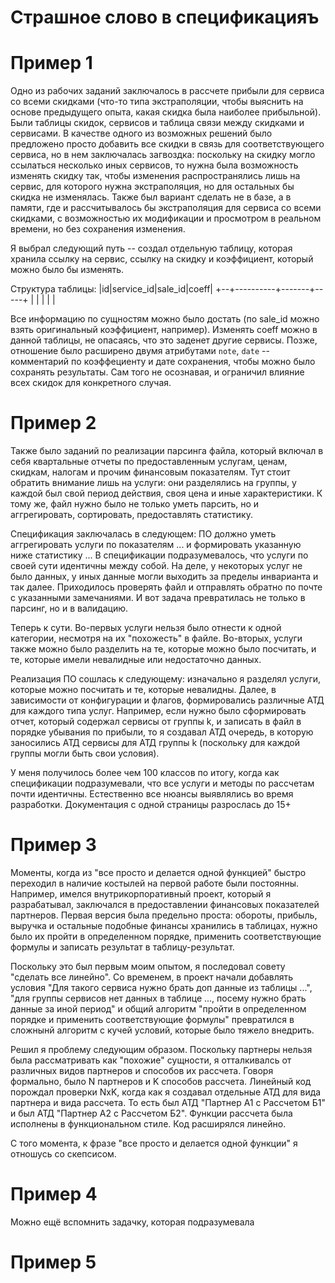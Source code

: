 # Страшное слово в спецификацияъ

# Пример 1

Одно из рабочих заданий заключалось в рассчете прибыли для сервиса со всеми скидками (что-то типа экстраполяции, чтобы выяснить на основе предыдущего опыта, какая скидка была наиболее прибыльной).
Были таблицы скидок, сервисов и таблица связи между скидками и сервисами.
В качестве одного из возможных решений было предложено просто добавить все скидки в связь для соответствующего сервиса, но в нем заключалась загвоздка: поскольку на скидку могло ссылаться несколько
иных сервисов, то нужна была возможность изменять скидку так, чтобы изменения распространялись лишь на сервис, для которого нужна экстраполяция, но для остальных бы скидка не изменялась.
Также был вариант сделать не в базе, а в памяти, где и рассчитывалось бы экстраполяция для сервиса со всеми скидками, с возможностью их модификации и просмотром в реальном времени, но без сохранения
изменения.
  
Я выбрал следующий путь -- создал отдельную таблицу, которая хранила ссылку на сервис, ссылку на скидку и коэффициент, который можно было бы изменять.

Структура таблицы:
|id|service_id|sale_id|coeff|
+--+----------+-------+-----+
|  |          |       |     |

Все информацию по сущностям можно было достать (по sale_id можно взять оригинальный коэффициент, например). Изменять coeff можно в данной таблицы, не опасаясь, что это заденет другие сервисы.
Позже, отношение было расширено двумя атрибутами `note`, `date` -- комментарий по коэффециенту и дате сохранения, чтобы можно было сохранять результаты.
Сам того не осознавая, и ограничил влияние всех скидок для конкретного случая.

# Пример 2

Также было заданий по реализации парсинга файла, который включал в себя квартальные отчеты по предоставленным услугам, ценам, скидкам, налогам и прочим финансовым показателям.
Тут стоит обратить внимание лишь на услуги: они разделялись на группы, у каждой был свой период действия, своя цена и иные характеристики.
К тому же, файл нужно было не только уметь парсить, но и аггрегировать, сортировать, предоставлять статистику.

Спецификация заключалась в следующем: ПО должно уметь аггрегировать услуги по показателям ...  и формировать указанную ниже статистику ...
В спецификации подразумевалось, что услуги по своей сути идентичны между собой. На деле, у некоторых услуг не было данных, у иных данные могли выходить за пределы инварианта и так далее.
Приходилось проверять файл и отправлять обратно по почте с указанными замечаниями. И вот задача превратилась не только в парсинг, но и в валидацию.

Теперь к сути. Во-первых услуги нельзя было отнести к одной категории, несмотря на их "похожесть" в файле. Во-вторых, услуги также можно было разделить на те, которые можно было посчитать, и те,
которые имели невалидные или недостаточно данных.

Реализация ПО сошлась к следующему: изначально я разделял услуги, которые можно посчитать и те, которые невалидны. Далее, в зависимости от конфигурации и флагов, формировались различные АТД для 
каждого типа услуг. Например, если нужно было сформировать отчет, который содержал сервисы от группы k, и записать в файл в порядке убывания по прибыли, то я создавал АТД очередь, в которую 
заносились АТД сервисы для АТД группы k (поскольку для каждой группы могли быть свои условия). 

У меня получилось более чем 100 классов по итогу, когда как спецификации подразумевали, что все услуги и методы по рассчетам почти идентичны. Естественно все нюансы выявлялись во время разработки.
Документация с одной страницы разрослась до 15+

# Пример 3

Моменты, когда из "все просто и делается одной функцией" быстро переходил в наличие костылей на первой работе были постоянны.
Например, имелся внутрикорпоративный проект, который я разрабатывал, заключался в предоставлении финансовых показателей партнеров. Первая версия была предельно проста:
обороты, прибыль, выручка и остальные подобные финансы хранились в таблицах, нужно было их пройти в определенном порядке, применить соответствующие формулы и записать результат в таблицу-результат.

Поскольку это был первым моим опытом, я последовал совету "сделать все линейно". Со временем, в проект начали добавлять условия "Для такого сервиса нужно брать доп данные из таблицы ...", "для группы сервисов нет данных в таблице ..., посему нужно брать данные за иной период" и общий алгоритм "пройти в определенном порядке и применить соответствующие формулы" превратился в сложнынй алгоритм с кучей условий, которые было тяжело внедрить. 

Решил я проблему следующим образом. Поскольку партнеры нельзя была рассматривать как "похожие" сущности, я отталкивалсь от различных видов партнеров и способов их рассчета.
Говоря формально, было N партнеров и K способов рассчета. Линейный код порождал проверки NxK, когда как я создавал отдельные АТД для вида партнера и вида рассчета.
То есть был АТД "Партнер А1 с Рассчетом Б1" и был АТД "Партнер А2 с Рассчетом Б2". Функции рассчета была исполнены в функциональном стиле. Код расширялся линейно.

С того момента, к фразе "все просто и делается одной функции" я отношусь со скепсисом.

# Пример 4

Можно ещё вспомнить задачку, которая подразумевала

# Пример 5
